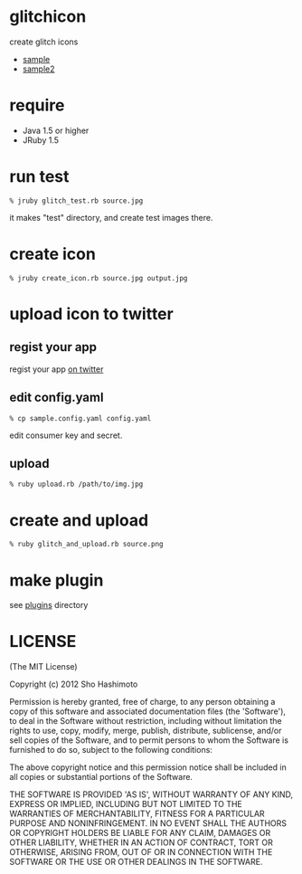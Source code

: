 glitchicon
==========
create glitch icons

* [sample](http://www.flickr.com/photos/shokai/4855370862/)
* [sample2](http://www.flickr.com/photos/shokai/4855372028/)


require
=======

* Java 1.5 or higher
* JRuby 1.5


run test
========

    % jruby glitch_test.rb source.jpg

it makes "test" directory, and create test images there.


create icon
===========

    % jruby create_icon.rb source.jpg output.jpg


upload icon to twitter
======================

regist your app
---------------
regist your app [on twitter](http://twitter.com/apps/new)

edit config.yaml
----------------

    % cp sample.config.yaml config.yaml

edit consumer key and secret.

upload
------

    % ruby upload.rb /path/to/img.jpg


create and upload
=================

    % ruby glitch_and_upload.rb source.png


make plugin
===========

see [plugins](http://github.com/shokai/glitchicon/tree/master/plugins/) directory


LICENSE
=======
(The MIT License)

Copyright (c) 2012 Sho Hashimoto

Permission is hereby granted, free of charge, to any person obtaining
a copy of this software and associated documentation files (the
'Software'), to deal in the Software without restriction, including
without limitation the rights to use, copy, modify, merge, publish,
distribute, sublicense, and/or sell copies of the Software, and to
permit persons to whom the Software is furnished to do so, subject to
the following conditions:

The above copyright notice and this permission notice shall be
included in all copies or substantial portions of the Software.

THE SOFTWARE IS PROVIDED 'AS IS', WITHOUT WARRANTY OF ANY KIND,
EXPRESS OR IMPLIED, INCLUDING BUT NOT LIMITED TO THE WARRANTIES OF
MERCHANTABILITY, FITNESS FOR A PARTICULAR PURPOSE AND NONINFRINGEMENT.
IN NO EVENT SHALL THE AUTHORS OR COPYRIGHT HOLDERS BE LIABLE FOR ANY
CLAIM, DAMAGES OR OTHER LIABILITY, WHETHER IN AN ACTION OF CONTRACT,
TORT OR OTHERWISE, ARISING FROM, OUT OF OR IN CONNECTION WITH THE
SOFTWARE OR THE USE OR OTHER DEALINGS IN THE SOFTWARE.